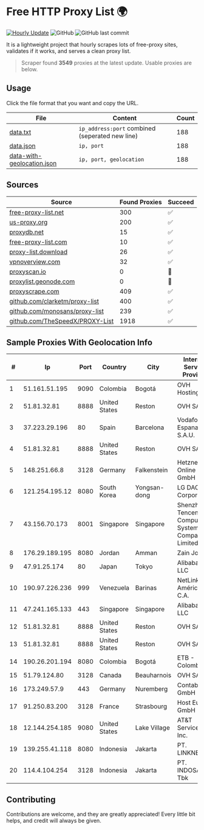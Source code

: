 
# Free HTTP Proxy List 🌍

[![Hourly Update](https://github.com/mertguvencli/http-proxy-list/actions/workflows/main.yml/badge.svg?branch=main)](https://github.com/mertguvencli/http-proxy-list/actions/workflows/main.yml)
![GitHub](https://img.shields.io/github/license/mertguvencli/http-proxy-list)
![GitHub last commit](https://img.shields.io/github/last-commit/mertguvencli/http-proxy-list)

It is a lightweight project that hourly scrapes lots of free-proxy sites, validates if it works, and serves a clean proxy list.


> Scraper found **3549** proxies at the latest update. Usable proxies are below.

## Usage

Click the file format that you want and copy the URL.


|File|Content|Count|
|----|-------|-----|
|[data.txt](https://raw.githubusercontent.com/mertguvencli/http-proxy-list/main/proxy-list/data.txt)|`ip_address:port` combined (seperated new line)|188|
|[data.json](https://raw.githubusercontent.com/mertguvencli/http-proxy-list/main/proxy-list/data.json)|`ip, port`|188|
|[data-with-geolocation.json](https://raw.githubusercontent.com/mertguvencli/http-proxy-list/main/proxy-list/data-with-geolocation.json)|`ip, port, geolocation`|188|

## Sources

|Source|Found Proxies|Succeed|
|------|-------------|-------|
|[free-proxy-list.net](https://free-proxy-list.net)|300|✅|
|[us-proxy.org](https://www.us-proxy.org)|200|✅|
|[proxydb.net](http://proxydb.net)|15|✅|
|[free-proxy-list.com](https://free-proxy-list.com/?page=&port=&type%5B%5D=http&type%5B%5D=https&up_time=0&search=Search)|10|✅|
|[proxy-list.download](https://www.proxy-list.download/HTTP)|26|✅|
|[vpnoverview.com](https://vpnoverview.com/privacy/anonymous-browsing/free-proxy-servers)|32|✅|
|[proxyscan.io](https://www.proxyscan.io)|0|🚫|
|[proxylist.geonode.com](https://proxylist.geonode.com/api/proxy-list?limit=300&page=1&sort_by=lastChecked&sort_type=desc&protocols=http,https)|0|🚫|
|[proxyscrape.com](https://api.proxyscrape.com/v2/?request=displayproxies&protocol=http&timeout=10000&country=all&ssl=all&anonymity=all)|409|✅|
|[github.com/clarketm/proxy-list](https://raw.githubusercontent.com/clarketm/proxy-list/master/proxy-list-raw.txt)|400|✅|
|[github.com/monosans/proxy-list](https://raw.githubusercontent.com/monosans/proxy-list/main/proxies/http.txt)|239|✅|
|[github.com/TheSpeedX/PROXY-List](https://raw.githubusercontent.com/TheSpeedX/PROXY-List/master/http.txt)|1918|✅|


## Sample Proxies With Geolocation Info

|#|Ip|Port|Country|City|Internet Service Provider|
|-|--|----|-------|----|-------------------------|
|1|51.161.51.195|9090|Colombia|Bogotá|OVH Hosting|
|2|51.81.32.81|8888|United States|Reston|OVH SAS|
|3|37.223.29.196|80|Spain|Barcelona|Vodafone Espana S.A.U.|
|4|51.81.32.81|8888|United States|Reston|OVH SAS|
|5|148.251.66.8|3128|Germany|Falkenstein|Hetzner Online GmbH|
|6|121.254.195.12|8080|South Korea|Yongsan-dong|LG DACOM Corporation|
|7|43.156.70.173|8001|Singapore|Singapore|Shenzhen Tencent Computer Systems Company Limited|
|8|176.29.189.195|8080|Jordan|Amman|Zain Jordan|
|9|47.91.25.174|80|Japan|Tokyo|Alibaba.com LLC|
|10|190.97.226.236|999|Venezuela|Barinas|NetLink América C.A.|
|11|47.241.165.133|443|Singapore|Singapore|Alibaba.com LLC|
|12|51.81.32.81|8888|United States|Reston|OVH SAS|
|13|51.81.32.81|8888|United States|Reston|OVH SAS|
|14|190.26.201.194|8080|Colombia|Bogotá|ETB - Colombia|
|15|51.79.124.80|3128|Canada|Beauharnois|OVH SAS|
|16|173.249.57.9|443|Germany|Nuremberg|Contabo GmbH|
|17|91.250.83.200|3128|France|Strasbourg|Host Europe GmbH|
|18|12.144.254.185|9080|United States|Lake Village|AT&T Services, Inc.|
|19|139.255.41.118|8080|Indonesia|Jakarta|PT. LINKNET|
|20|114.4.104.254|3128|Indonesia|Jakarta|PT. INDOSAT Tbk|



## Contributing

Contributions are welcome, and they are greatly appreciated! Every
little bit helps, and credit will always be given.

